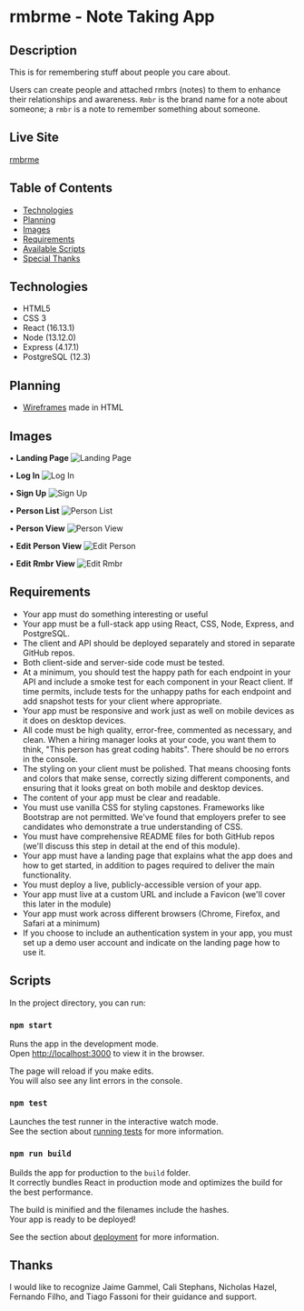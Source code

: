 # rmbrme - Note Taking App

## Description
This is for remembering stuff about people you care about. 

Users can create people and attached rmbrs (notes) to them to enhance their relationships and awareness. 
`Rmbr` is the brand name for a note about someone; a `rmbr` is a note to remember something about someone.

## Live Site
[rmbrme](https://rmbrme.now.sh)

## Table of Contents
- [Technologies](#Technologies)
- [Planning](#Planning)
- [Images](#Images)
- [Requirements](#Requirements)
- [Available Scripts](#Scripts)
- [Special Thanks](#Thanks)

## Technologies
- HTML5
- CSS 3
- React (16.13.1)
- Node (13.12.0)
- Express (4.17.1)
- PostgreSQL (12.3)

## Planning
- [Wireframes](https://nick-nack-attack.github.io/rmbr-me/) made in HTML

## Images
• **Landing Page**
![Landing Page](src/screenshots/landing_page.png)

• **Log In**
![Log In](src/screenshots/log_in.png)

• **Sign Up**
![Sign Up](src/screenshots/sign_up.png)

• **Person List**
![Person List](src/screenshots/personList.png)

• **Person View**
![Person View](src/screenshots/personPage.png)

• **Edit Person View**
![Edit Person](src/screenshots/edit_person.png)

• **Edit Rmbr View**
![Edit Rmbr](src/screenshots/edit_person.png)

## Requirements
- Your app must do something interesting or useful
- Your app must be a full-stack app using React, CSS, Node, Express, and PostgreSQL.
- The client and API should be deployed separately and stored in separate GitHub repos.
- Both client-side and server-side code must be tested.
- At a minimum, you should test the happy path for each endpoint in your API and include a smoke test for each component in your React client. If time permits, include tests for the unhappy paths for each endpoint and add snapshot tests for your client where appropriate.
- Your app must be responsive and work just as well on mobile devices as it does on desktop devices.
- All code must be high quality, error-free, commented as necessary, and clean. When a hiring manager looks at your code, you want them to think, "This person has great coding habits". There should be no errors in the console.
- The styling on your client must be polished. That means choosing fonts and colors that make sense, correctly sizing different components, and ensuring that it looks great on both mobile and desktop devices.
- The content of your app must be clear and readable.
- You must use vanilla CSS for styling capstones. Frameworks like Bootstrap are not permitted. We've found that employers prefer to see candidates who demonstrate a true understanding of CSS.
- You must have comprehensive README files for both GitHub repos (we'll discuss this step in detail at the end of this module).
- Your app must have a landing page that explains what the app does and how to get started, in addition to pages required to deliver the main functionality.
- You must deploy a live, publicly-accessible version of your app.
- Your app must live at a custom URL and include a Favicon (we'll cover this later in the module)
- Your app must work across different browsers (Chrome, Firefox, and Safari at a minimum)
- If you choose to include an authentication system in your app, you must set up a demo user account and indicate on the landing page how to use it.

## Scripts

In the project directory, you can run:

### `npm start`

Runs the app in the development mode.<br />
Open [http://localhost:3000](http://localhost:3000) to view it in the browser.

The page will reload if you make edits.<br />
You will also see any lint errors in the console.

### `npm test`

Launches the test runner in the interactive watch mode.<br />
See the section about [running tests](https://facebook.github.io/create-react-app/docs/running-tests) for more information.

### `npm run build`

Builds the app for production to the `build` folder.<br />
It correctly bundles React in production mode and optimizes the build for the best performance.

The build is minified and the filenames include the hashes.<br />
Your app is ready to be deployed!

See the section about [deployment](https://facebook.github.io/create-react-app/docs/deployment) for more information.

## Thanks

I would like to recognize Jaime Gammel, Cali Stephans, Nicholas Hazel, Fernando Filho, and Tiago Fassoni for their guidance and support.

